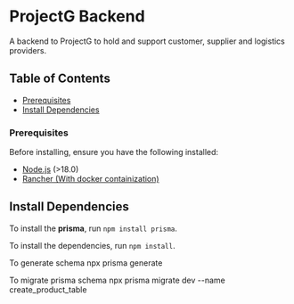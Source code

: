 # ProjectG Backend
A backend to ProjectG to hold and support customer, supplier and logistics providers.

## Table of Contents
- [Prerequisites](#prerequisites)
- [Install Dependencies](#install-dependencies)

### Prerequisites
Before installing, ensure you have the following installed:
- [Node.js](https://nodejs.org/) (>18.0)
- [Rancher (With docker containization)](https://rancherdesktop.io/)

## Install Dependencies
To install the **prisma**, run `npm install prisma`.

To install the dependencies, run `npm install`.

To generate schema
npx prisma generate

To migrate prisma schema
npx prisma migrate dev --name create_product_table
